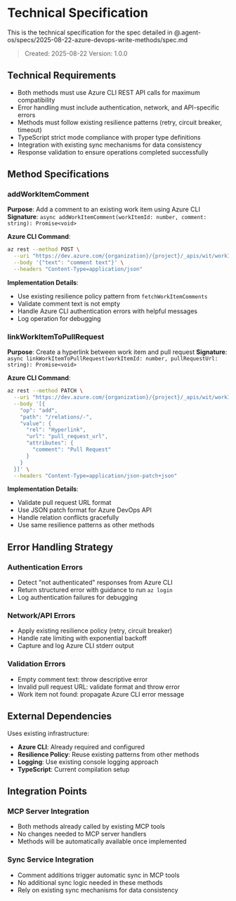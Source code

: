 # Technical Specification

This is the technical specification for the spec detailed in @.agent-os/specs/2025-08-22-azure-devops-write-methods/spec.md

> Created: 2025-08-22
> Version: 1.0.0

## Technical Requirements

- Both methods must use Azure CLI REST API calls for maximum compatibility
- Error handling must include authentication, network, and API-specific errors
- Methods must follow existing resilience patterns (retry, circuit breaker, timeout)
- TypeScript strict mode compliance with proper type definitions
- Integration with existing sync mechanisms for data consistency
- Response validation to ensure operations completed successfully

## Method Specifications

### addWorkItemComment

**Purpose**: Add a comment to an existing work item using Azure CLI
**Signature**: `async addWorkItemComment(workItemId: number, comment: string): Promise<void>`

**Azure CLI Command**:

```bash
az rest --method POST \
  --uri "https://dev.azure.com/{organization}/{project}/_apis/wit/workItems/{id}/comments?api-version=7.0" \
  --body '{"text": "comment text"}' \
  --headers "Content-Type=application/json"
```

**Implementation Details**:

- Use existing resilience policy pattern from `fetchWorkItemComments`
- Validate comment text is not empty
- Handle Azure CLI authentication errors with helpful messages
- Log operation for debugging

### linkWorkItemToPullRequest

**Purpose**: Create a hyperlink between work item and pull request
**Signature**: `async linkWorkItemToPullRequest(workItemId: number, pullRequestUrl: string): Promise<void>`

**Azure CLI Command**:

```bash
az rest --method PATCH \
  --uri "https://dev.azure.com/{organization}/{project}/_apis/wit/workItems/{id}?api-version=7.0" \
  --body '[{
    "op": "add",
    "path": "/relations/-",
    "value": {
      "rel": "Hyperlink",
      "url": "pull_request_url",
      "attributes": {
        "comment": "Pull Request"
      }
    }
  }]' \
  --headers "Content-Type=application/json-patch+json"
```

**Implementation Details**:

- Validate pull request URL format
- Use JSON patch format for Azure DevOps API
- Handle relation conflicts gracefully
- Use same resilience patterns as other methods

## Error Handling Strategy

### Authentication Errors

- Detect "not authenticated" responses from Azure CLI
- Return structured error with guidance to run `az login`
- Log authentication failures for debugging

### Network/API Errors

- Apply existing resilience policy (retry, circuit breaker)
- Handle rate limiting with exponential backoff
- Capture and log Azure CLI stderr output

### Validation Errors

- Empty comment text: throw descriptive error
- Invalid pull request URL: validate format and throw error
- Work item not found: propagate Azure CLI error message

## External Dependencies

Uses existing infrastructure:

- **Azure CLI**: Already required and configured
- **Resilience Policy**: Reuse existing patterns from other methods
- **Logging**: Use existing console logging approach
- **TypeScript**: Current compilation setup

## Integration Points

### MCP Server Integration

- Both methods already called by existing MCP tools
- No changes needed to MCP server handlers
- Methods will be automatically available once implemented

### Sync Service Integration

- Comment additions trigger automatic sync in MCP tools
- No additional sync logic needed in these methods
- Rely on existing sync mechanisms for data consistency
